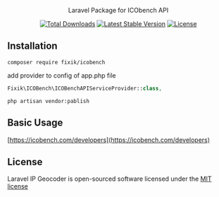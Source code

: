 <p align="center">Laravel Package for ICObench API</p>

<p align="center">
<a href="https://packagist.org/packages/fixik/icobench"><img src="https://poser.pugx.org/fixik/icobench/d/total.svg" alt="Total Downloads"></a>
<a href="https://packagist.org/packages/fixik/icobench"><img src="https://poser.pugx.org/fixik/icobench/v/stable.svg" alt="Latest Stable Version"></a>
<a href="https://packagist.org/packages/fixik/icobench"><img src="https://poser.pugx.org/fixik/icobench/license.svg" alt="License"></a>
</p>

## Installation

`composer require fixik/icobench`

add provider to config of app.php file
```php
Fixik\ICOBench\ICOBenchAPIServiceProvider::class,
```

`php artisan vendor:pablish`

## Basic Usage
[https://icobench.com/developers](https://icobench.com/developers)

## License

Laravel IP Geocoder is open-sourced software licensed under the [MIT license](http://opensource.org/licenses/MIT)
